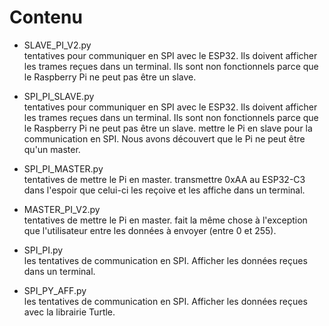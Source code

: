 # Contenu
* SLAVE_PI_V2.py <br />
  tentatives pour communiquer en SPI avec le ESP32. Ils doivent afficher les trames reçues dans un terminal. Ils sont non fonctionnels parce que le Raspberry Pi ne peut pas être un slave.
  
* SPI_PI_SLAVE.py <br />
  tentatives pour communiquer en SPI avec le ESP32. Ils doivent afficher les trames reçues dans un terminal. Ils sont non fonctionnels parce que le Raspberry Pi ne peut pas être un slave. mettre le Pi en slave pour la communication en SPI. Nous avons découvert que le Pi ne peut être qu'un master.
  
* SPI_PI_MASTER.py <br />
  tentatives de mettre le Pi en master. transmettre 0xAA au ESP32-C3 dans l'espoir que celui-ci les reçoive et les affiche dans un terminal.
  
* MASTER_PI_V2.py <br />
  tentatives de mettre le Pi en master. fait la même chose à l'exception que l'utilisateur entre les données à envoyer (entre 0 et 255).
  
* SPI_PI.py <br />
  les tentatives de communication en SPI. Afficher les données reçues dans un terminal.
  
* SPI_PY_AFF.py <br />
  les tentatives de communication en SPI. Afficher les données reçues avec la librairie Turtle.

